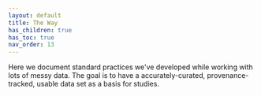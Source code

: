 ```yaml
---
layout: default
title: The Way
has_children: true
has_toc: true
nav_order: 13
---
```


Here we document standard practices we've developed while working with
lots of messy data. The goal is to have a accurately-curated,
provenance-tracked, usable data set as a basis for studies.
